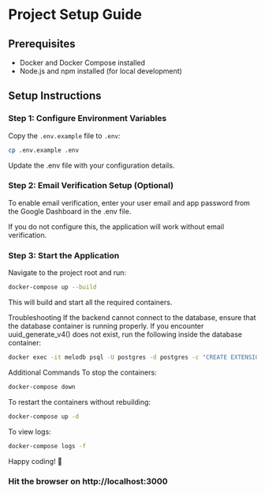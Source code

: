# Project Setup Guide

## Prerequisites

- Docker and Docker Compose installed
- Node.js and npm installed (for local development)

## Setup Instructions

### Step 1: Configure Environment Variables
Copy the `.env.example` file to `.env`:
```sh
cp .env.example .env
```

Update the .env file with your configuration details.

### Step 2: Email Verification Setup (Optional)
To enable email verification, enter your user email and app password from the Google Dashboard in the .env file.

If you do not configure this, the application will work without email verification.

### Step 3: Start the Application
Navigate to the project root and run:

```sh
docker-compose up --build
```

This will build and start all the required containers.

Troubleshooting
If the backend cannot connect to the database, ensure that the database container is running properly.
If you encounter uuid_generate_v4() does not exist, run the following inside the database container:

```sh
docker exec -it melodb psql -U postgres -d postgres -c "CREATE EXTENSION IF NOT EXISTS \"uuid-ossp\";"
```

Additional Commands
To stop the containers:

```sh
docker-compose down
```

To restart the containers without rebuilding:
```sh
docker-compose up -d
```

To view logs:
```sh
docker-compose logs -f
```

Happy coding! 🚀

### Hit the browser on http://localhost:3000
